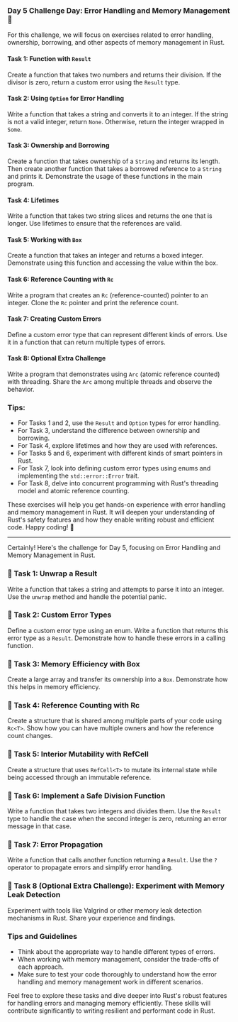 ### Day 5 Challenge Day: Error Handling and Memory Management 🎯

For this challenge, we will focus on exercises related to error handling, ownership, borrowing, and other aspects of memory management in Rust. 

#### Task 1: Function with `Result`
Create a function that takes two numbers and returns their division. If the divisor is zero, return a custom error using the `Result` type.

#### Task 2: Using `Option` for Error Handling
Write a function that takes a string and converts it to an integer. If the string is not a valid integer, return `None`. Otherwise, return the integer wrapped in `Some`.

#### Task 3: Ownership and Borrowing
Create a function that takes ownership of a `String` and returns its length. Then create another function that takes a borrowed reference to a `String` and prints it. Demonstrate the usage of these functions in the main program.

#### Task 4: Lifetimes
Write a function that takes two string slices and returns the one that is longer. Use lifetimes to ensure that the references are valid.

#### Task 5: Working with `Box`
Create a function that takes an integer and returns a boxed integer. Demonstrate using this function and accessing the value within the box.

#### Task 6: Reference Counting with `Rc`
Write a program that creates an `Rc` (reference-counted) pointer to an integer. Clone the `Rc` pointer and print the reference count.

#### Task 7: Creating Custom Errors
Define a custom error type that can represent different kinds of errors. Use it in a function that can return multiple types of errors.

#### Task 8: Optional Extra Challenge
Write a program that demonstrates using `Arc` (atomic reference counted) with threading. Share the `Arc` among multiple threads and observe the behavior.

### Tips:
- For Tasks 1 and 2, use the `Result` and `Option` types for error handling.
- For Task 3, understand the difference between ownership and borrowing.
- For Task 4, explore lifetimes and how they are used with references.
- For Tasks 5 and 6, experiment with different kinds of smart pointers in Rust.
- For Task 7, look into defining custom error types using enums and implementing the `std::error::Error` trait.
- For Task 8, delve into concurrent programming with Rust's threading model and atomic reference counting.

These exercises will help you get hands-on experience with error handling and memory management in Rust. It will deepen your understanding of Rust's safety features and how they enable writing robust and efficient code. Happy coding! 🎉

---

Certainly! Here's the challenge for Day 5, focusing on Error Handling and Memory Management in Rust.

### 🎯 Task 1: Unwrap a Result
Write a function that takes a string and attempts to parse it into an integer. Use the `unwrap` method and handle the potential panic.

### 🎯 Task 2: Custom Error Types
Define a custom error type using an enum. Write a function that returns this error type as a `Result`. Demonstrate how to handle these errors in a calling function.

### 🎯 Task 3: Memory Efficiency with Box
Create a large array and transfer its ownership into a `Box`. Demonstrate how this helps in memory efficiency.

### 🎯 Task 4: Reference Counting with Rc
Create a structure that is shared among multiple parts of your code using `Rc<T>`. Show how you can have multiple owners and how the reference count changes.

### 🎯 Task 5: Interior Mutability with RefCell
Create a structure that uses `RefCell<T>` to mutate its internal state while being accessed through an immutable reference.

### 🎯 Task 6: Implement a Safe Division Function
Write a function that takes two integers and divides them. Use the `Result` type to handle the case when the second integer is zero, returning an error message in that case.

### 🎯 Task 7: Error Propagation
Write a function that calls another function returning a `Result`. Use the `?` operator to propagate errors and simplify error handling.

### 🎯 Task 8 (Optional Extra Challenge): Experiment with Memory Leak Detection
Experiment with tools like Valgrind or other memory leak detection mechanisms in Rust. Share your experience and findings.

### Tips and Guidelines
- Think about the appropriate way to handle different types of errors.
- When working with memory management, consider the trade-offs of each approach.
- Make sure to test your code thoroughly to understand how the error handling and memory management work in different scenarios.

Feel free to explore these tasks and dive deeper into Rust's robust features for handling errors and managing memory efficiently. These skills will contribute significantly to writing resilient and performant code in Rust.